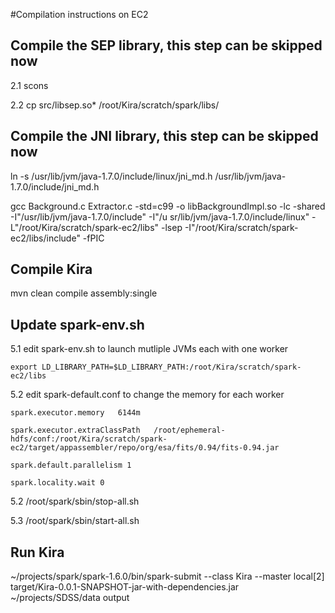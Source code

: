 #Compilation instructions on EC2


## Compile the SEP library, this step can be skipped now

2.1 scons

2.2 cp src/libsep.so* /root/Kira/scratch/spark/libs/

## Compile the JNI library, this step can be skipped now

ln -s /usr/lib/jvm/java-1.7.0/include/linux/jni_md.h /usr/lib/jvm/java-1.7.0/include/jni_md.h

gcc Background.c Extractor.c -std=c99 -o libBackgroundImpl.so -lc -shared -I"/usr/lib/jvm/java-1.7.0/include" -I"/u
sr/lib/jvm/java-1.7.0/include/linux" -L"/root/Kira/scratch/spark-ec2/libs" -lsep -I"/root/Kira/scratch/spark-ec2/libs/include" -fPIC

## Compile Kira

mvn clean compile assembly:single

## Update spark-env.sh

5.1 edit spark-env.sh to launch mutliple JVMs each with one worker

    export LD_LIBRARY_PATH=$LD_LIBRARY_PATH:/root/Kira/scratch/spark-ec2/libs

5.2 edit spark-default.conf to change the memory for each worker

    spark.executor.memory   6144m

    spark.executor.extraClassPath	/root/ephemeral-hdfs/conf:/root/Kira/scratch/spark-ec2/target/appassembler/repo/org/esa/fits/0.94/fits-0.94.jar

    spark.default.parallelism 1
    
    spark.locality.wait 0

5.2 /root/spark/sbin/stop-all.sh

5.3 /root/spark/sbin/start-all.sh

## Run Kira

~/projects/spark/spark-1.6.0/bin/spark-submit --class Kira --master local[2] target/Kira-0.0.1-SNAPSHOT-jar-with-dependencies.jar ~/projects/SDSS/data output